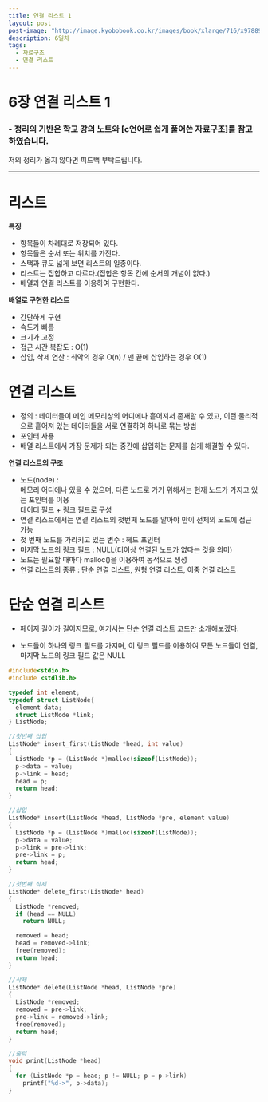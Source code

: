 ```yaml
---
title: 연결 리스트 1
layout: post
post-image: "http://image.kyobobook.co.kr/images/book/xlarge/716/x9788970509716.jpg"
description: 6일차
tags:
  - 자료구조
  - 연결 리스트
---
```


# 6장 연결 리스트 1

### - 정리의 기반은 학교 강의 노트와 [c언어로 쉽게 풀어쓴 자료구조]를 참고하였습니다.

저의 정리가 옳지 않다면 피드백 부탁드립니다.

---

# 리스트
__특징__  
- 항목들이 차례대로 저장되어 있다.
- 항목들은 순서 또는 위치를 가진다.
- 스택과 큐도 넓게 보면 리스트의 일종이다.
- 리스트는 집합하고 다르다.(집합은 항목 간에 순서의 개념이 없다.)
- 배열과 연결 리스트를 이용하여 구현한다.
  
    
__배열로 구현한 리스트__  
- 간단하게 구현
- 속도가 빠름
- 크기가 고정
- 접근 시간 복잡도 : O(1)
- 삽입, 삭제 연산 : 최악의 경우 O(n) / 맨 끝에 삽입하는 경우 O(1)
  
    
      
        

# 연결 리스트
- 정의 : 데이터들이 메인 메모리상의 어디에나 흩어져서 존재할 수 있고, 이런 물리적으로 흩어져 있는 데이터들을 서로 연결하여 하나로 묶는 방법
- 포인터 사용
- 배열 리스트에서 가장 문제가 되는 중간에 삽입하는 문제를 쉽게 해결할 수 있다.
  
    

__연결 리스트의 구조__  
- 노드(node) :  
  메모리 어디에나 있을 수 있으며, 다른 노드로 가기 위해서는 현재 노드가 가지고 있는 포인터를 이용  
  데이터 필드 + 링크 필드로 구성
- 연결 리스트에서는 연결 리스트의 첫번째 노드를 알아야 만이 전체의 노드에 접근 가능
- 첫 번째 노드를 가리키고 있는 변수 : 헤드 포인터
- 마지막 노드의 링크 필드 : NULL(더이상 연결된 노드가 없다는 것을 의미)
- 노드는 필요할 때마다 malloc()을 이용하여 동적으로 생성
- 연결 리스트의 종류 : 단순 연결 리스트, 원형 연결 리스트, 이중 연결 리스트
  
    

# 단순 연결 리스트
- 페이지 길이가 길어지므로, 여기서는 단순 연결 리스트 코드만 소개해보겠다.
* 노드들이 하나의 링크 필드를 가지며, 이 링크 필드를 이용하여 모든 노드들이 연결, 마지막 노드의 링크 필드 값은 NULL

```c
#include<stdio.h>
#include <stdlib.h>

typedef int element;
typedef struct ListNode{
  element data;
  struct ListNode *link;
} ListNode;

//첫번째 삽입
ListNode* insert_first(ListNode *head, int value)
{
  ListNode *p = (ListNode *)malloc(sizeof(ListNode));
  p->data = value;
  p->link = head;
  head = p;
  return head;
}

//삽입
ListNode* insert(ListNode *head, ListNode *pre, element value)
{
  ListNode *p = (ListNode *)malloc(sizeof(ListNode));
  p->data = value;
  p->link = pre->link;
  pre->link = p;
  return head;
}

//첫번째 삭제
ListNode* delete_first(ListNode* head)
{
  ListNode *removed;
  if (head == NULL)
    return NULL;

  removed = head;
  head = removed->link;
  free(removed);
  return head;
}

//삭제
ListNode* delete(ListNode *head, ListNode *pre)
{
  ListNode *removed;
  removed = pre->link;
  pre->link = removed->link;
  free(removed);
  return head;
}

//출력
void print(ListNode *head)
{
  for (ListNode *p = head; p != NULL; p = p->link)
    printf("%d->", p->data);
}
```
